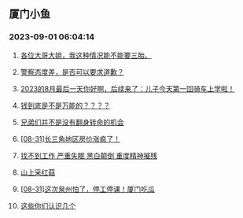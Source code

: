 ## 厦门小鱼 
### 2023-09-01 06:04:14

1. [各位大哥大姐，我这种情况能不能要三胎。](http://bbs.xmfish.com/read-htm-tid-18063573.html)

2. [警察态度差，是否可以要求道歉？](http://bbs.xmfish.com/read-htm-tid-18063589.html)

3. [2023的8月最后一天你好啊，后续来了：儿子今天第一回骑车上学啦！](http://bbs.xmfish.com/read-htm-tid-18063560.html)

4. [钱到底是不是万能的？？？？](http://bbs.xmfish.com/read-htm-tid-18063612.html)

5. [兄弟们并不是没有翻身转命的机会](http://bbs.xmfish.com/read-htm-tid-18063680.html)

6. [[08-31]长三角地区房价涨疯了！](http://bbs.xmfish.com/read-htm-tid-18063911.html)

7. [找不到工作 严重失眠 黑白颠倒 重度精神摧残](http://bbs.xmfish.com/read-htm-tid-18063763.html)

8. [山上采红菇](http://bbs.xmfish.com/read-htm-tid-18063811.html)

9. [[08-31]这次泉州怕了，停工停课！厦门吃瓜](http://bbs.xmfish.com/read-htm-tid-18063921.html)

10. [这些你们认识几个](http://bbs.xmfish.com/read-htm-tid-18063786.html)

